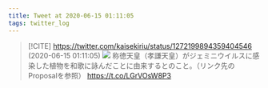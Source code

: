 ```yaml
---
title: Tweet at 2020-06-15 01:11:05
tags: twitter_log
---
```


> [!CITE] https://twitter.com/kaisekiriu/status/1272199894359404546 (2020-06-15 01:11:05)
> ![](https://twitter.com/kaisekiriu/status/1272199894359404546)
> 称徳天皇（孝謙天皇）がジェミニウイルスに感染した植物を和歌に詠んだことに由来するとのこと。（リンク先のProposalを参照）
> https://t.co/LGrVOsW8P3
